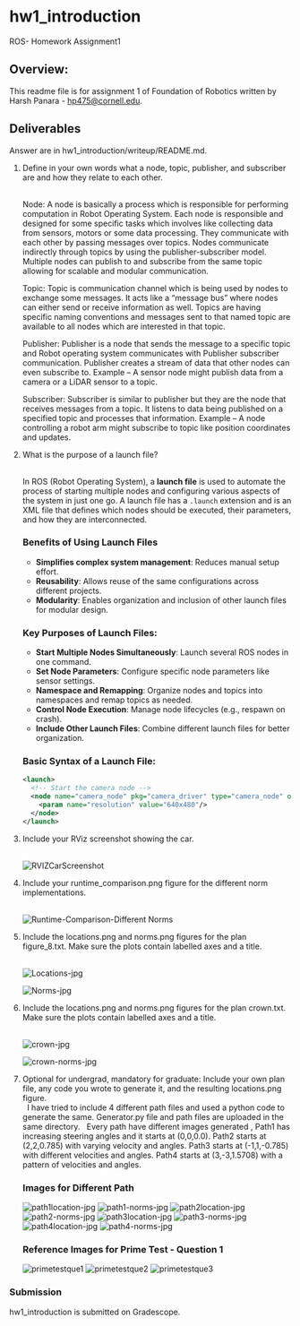 # hw1_introduction
ROS- Homework Assignment1

## Overview:
This readme file is for assignment 1 of Foundation of Robotics written by Harsh Panara - hp475@cornell.edu.


## Deliverables
Answer are in hw1_introduction/writeup/README.md.
<ol>
<li> Define in your own words what a node, topic, publisher, and subscriber are and how they relate to each other.</li>&nbsp

  
  Node: A node is basically a process which is responsible for performing computation in Robot Operating System. Each node is responsible and designed for some specific tasks which involves like collecting data from sensors, motors or some data processing. They communicate with each other by passing messages over topics. Nodes communicate indirectly through topics by using the publisher-subscriber model. Multiple nodes can publish to and subscribe from the same topic allowing for scalable and modular communication.
  
  Topic: Topic is communication channel which is being used by nodes to exchange some messages. It acts like a “message bus” where nodes can either send or receive information as well. Topics are having specific naming conventions and messages sent to that named topic are available to all nodes which are interested in that topic.
  
  Publisher: Publisher is a node that sends the message to a specific topic and Robot operating system communicates with Publisher subscriber communication. Publisher creates a stream of data that other nodes can even subscribe to. Example – A sensor node might publish data from a camera or a LiDAR sensor to a topic. 

  Subscriber: Subscriber is similar to publisher but they are the node that receives messages from a topic. It listens to data being published on a specified topic and processes that information. Example – A node controlling a robot arm might subscribe to topic like position coordinates and updates.

<li> What is the purpose of a launch file? </li> &nbsp

In ROS (Robot Operating System), a **launch file** is used to automate the process of starting multiple nodes and configuring various aspects of the system in just one go. A launch file has a `.launch` extension and is an XML file that defines which nodes should be executed, their parameters, and how they are interconnected.

### Benefits of Using Launch Files
- **Simplifies complex system management**: Reduces manual setup effort.
- **Reusability**: Allows reuse of the same configurations across different projects.
- **Modularity**: Enables organization and inclusion of other launch files for modular design.

### Key Purposes of Launch Files:
- **Start Multiple Nodes Simultaneously**: Launch several ROS nodes in one command.
- **Set Node Parameters**: Configure specific node parameters like sensor settings.
- **Namespace and Remapping**: Organize nodes and topics into namespaces and remap topics as needed.
- **Control Node Execution**: Manage node lifecycles (e.g., respawn on crash).
- **Include Other Launch Files**: Combine different launch files for better organization.

### Basic Syntax of a Launch File:
```xml
<launch> 
  <!-- Start the camera node --> 
  <node name="camera_node" pkg="camera_driver" type="camera_node" output="screen"> 
    <param name="resolution" value="640x480"/> 
  </node>
</launch>
```

<li> Include your RViz screenshot showing the car. </li>&nbsp

![RVIZCarScreenshot](rvizimage.png)

<li> Include your runtime_comparison.png figure for the different norm implementations. </li>&nbsp

![Runtime-Comparison-Different Norms](runtime_comparison.png)

<li> Include the locations.png and norms.png figures for the plan figure_8.txt. Make sure the plots contain labelled axes and a title. </li>&nbsp

![Locations-jpg](figure8locations.png)

![Norms-jpg](figure8norms.png)

<li> Include the locations.png and norms.png figures for the plan crown.txt. Make sure the plots contain labelled axes and a title. </li>&nbsp

![crown-jpg](crown9locations.png)

![crown-norms-jpg](crown8norms.png)

<li> Optional for undergrad, mandatory for graduate: Include your own plan file, any code you wrote to generate it, and the resulting locations.png figure. </li>&nbsp
I have tried to include 4 different path files and used a python code to generate the same. Generator.py file and path files are uploaded in the same directory. &nbsp
Every path have different images generated , Path1 has increasing steering angles and it starts at (0,0,0.0). Path2 starts at (2,2,0.785) with varying velocity and angles. Path3 starts at (-1,1,-0.785) with different velocities and angles. Path4 starts at (3,-3,1.5708) with a pattern of velocities and angles.&nbsp

### Images for Different Path

![path1location-jpg](path1locations.png)
![path1-norms-jpg](path1norms.png)
![path2location-jpg](path2locations.png)
![path2-norms-jpg](path2norms.png)
![path3location-jpg](path3locations.png)
![path3-norms-jpg](path3norms.png)
![path4location-jpg](path4locations.png)
![path4-norms-jpg](path4norms.png)


### Reference Images for Prime Test - Question 1

![primetestque1](primetest1.png)
![primetestque2](primetest3.png)
![primetestque3](primetest2.png)

</ol>

### Submission 
hw1_introduction is submitted on Gradescope.


